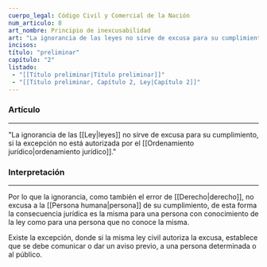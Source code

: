 ```yaml
---
cuerpo_legal: Código Civil y Comercial de la Nación
num_articulo: 8
art_nombre: Principio de inexcusabilidad
art: "La ignorancia de las leyes no sirve de excusa para su cumplimiento, si la excepción no está autorizada por el ordenamiento jurídico."
incisos: 
título: "preliminar"
capítulo: "2"
listado:
 - "[[Título preliminar|Título preliminar]]"
 - "[[Título preliminar, Capítulo 2, Ley|Capítulo 2]]"
---
```

### Artículo
---
"La ignorancia de las [[Ley|leyes]] no sirve de excusa para su cumplimiento, si la excepción no está autorizada por el [[Ordenamiento jurídico|ordenamiento jurídico]]."

### Interpretación
---
Por lo que la ignorancia, como también el error de [[Derecho|derecho]], no excusa a la [[Persona humana|persona]] de su cumplimiento, de esta forma la consecuencia jurídica es la misma para una persona con conocimiento de la ley como para una persona que no conoce la misma.

Existe la excepción, donde si la misma ley civil autoriza la excusa, establece que se debe comunicar o dar un aviso previo, a una persona determinada o al público.